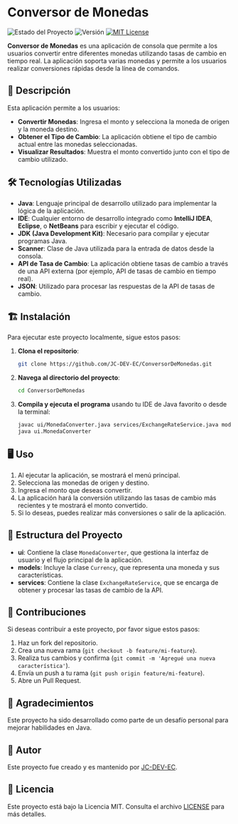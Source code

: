# Conversor de Monedas

![Estado del Proyecto](https://img.shields.io/badge/estado-finalizado-green.svg)
![Versión](https://img.shields.io/badge/versión-1.0.0-brightgreen.svg)
[![MIT License](https://img.shields.io/badge/licencia-MIT-blue.svg)](LICENSE)

**Conversor de Monedas** es una aplicación de consola que permite a los usuarios convertir entre diferentes monedas utilizando tasas de cambio en tiempo real. La aplicación soporta varias monedas y permite a los usuarios realizar conversiones rápidas desde la línea de comandos.

## 🚀 Descripción

Esta aplicación permite a los usuarios:

- **Convertir Monedas**: Ingresa el monto y selecciona la moneda de origen y la moneda destino.
- **Obtener el Tipo de Cambio**: La aplicación obtiene el tipo de cambio actual entre las monedas seleccionadas.
- **Visualizar Resultados**: Muestra el monto convertido junto con el tipo de cambio utilizado.

## 🛠️ Tecnologías Utilizadas

- **Java**: Lenguaje principal de desarrollo utilizado para implementar la lógica de la aplicación.
- **IDE**: Cualquier entorno de desarrollo integrado como **IntelliJ IDEA**, **Eclipse**, o **NetBeans** para escribir y ejecutar el código.
- **JDK (Java Development Kit)**: Necesario para compilar y ejecutar programas Java.
- **Scanner**: Clase de Java utilizada para la entrada de datos desde la consola.
- **API de Tasa de Cambio**: La aplicación obtiene tasas de cambio a través de una API externa (por ejemplo, API de tasas de cambio en tiempo real).
- **JSON**: Utilizado para procesar las respuestas de la API de tasas de cambio.

## 🏗️ Instalación

Para ejecutar este proyecto localmente, sigue estos pasos:

1. **Clona el repositorio**:

    ```bash
    git clone https://github.com/JC-DEV-EC/ConversorDeMonedas.git
    ```

2. **Navega al directorio del proyecto**:

    ```bash
    cd ConversorDeMonedas
    ```

3. **Compila y ejecuta el programa** usando tu IDE de Java favorito o desde la terminal:

    ```bash
    javac ui/MonedaConverter.java services/ExchangeRateService.java models/Currency.java
    java ui.MonedaConverter
    ```

## 🖥️ Uso

1. Al ejecutar la aplicación, se mostrará el menú principal.
2. Selecciona las monedas de origen y destino.
3. Ingresa el monto que deseas convertir.
4. La aplicación hará la conversión utilizando las tasas de cambio más recientes y te mostrará el monto convertido.
5. Si lo deseas, puedes realizar más conversiones o salir de la aplicación.

## 🔑 Estructura del Proyecto

- **ui**: Contiene la clase `MonedaConverter`, que gestiona la interfaz de usuario y el flujo principal de la aplicación.
- **models**: Incluye la clase `Currency`, que representa una moneda y sus características.
- **services**: Contiene la clase `ExchangeRateService`, que se encarga de obtener y procesar las tasas de cambio de la API.

## 🤝 Contribuciones

Si deseas contribuir a este proyecto, por favor sigue estos pasos:

1. Haz un fork del repositorio.
2. Crea una nueva rama (`git checkout -b feature/mi-feature`).
3. Realiza tus cambios y confirma (`git commit -m 'Agregué una nueva característica'`).
4. Envía un push a tu rama (`git push origin feature/mi-feature`).
5. Abre un Pull Request.

## 🙏 Agradecimientos

Este proyecto ha sido desarrollado como parte de un desafío personal para mejorar habilidades en Java.

## 👤 Autor

Este proyecto fue creado y es mantenido por [JC-DEV-EC](https://github.com/JC-DEV-EC).

## 📄 Licencia

Este proyecto está bajo la Licencia MIT. Consulta el archivo [LICENSE](LICENSE) para más detalles.
